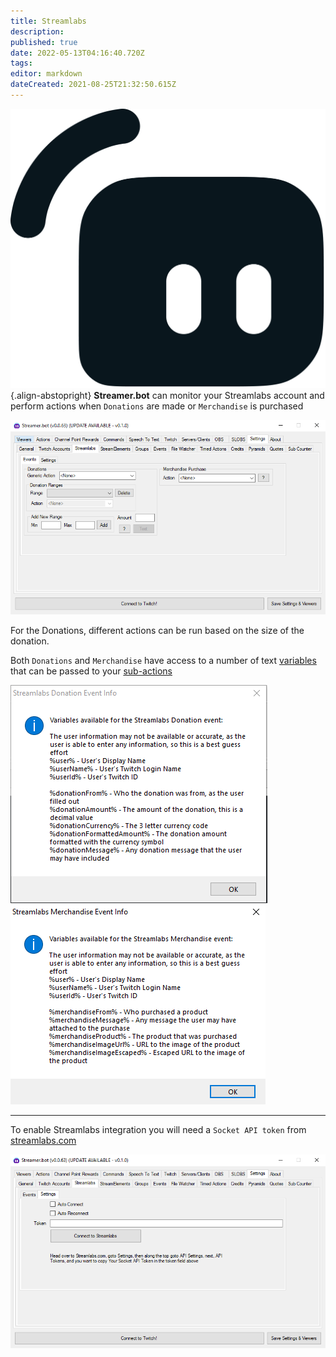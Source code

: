 ```yaml
---
title: Streamlabs
description: 
published: true
date: 2022-05-13T04:16:40.720Z
tags: 
editor: markdown
dateCreated: 2021-08-25T21:32:50.615Z
---
```


![streamlabs-logo.png](/logos/streamlabs-logo.png){.align-abstopright}
**Streamer.bot** can monitor your Streamlabs account and perform actions when `Donations` are made or `Merchandise` is purchased

![Streamlabs1](/130132998-c43b43a0-7a91-44f9-87ff-227b12b3c525.png)

For the Donations, different actions can be run based on the size of the donation. 

Both `Donations` and `Merchandise` have access to a number of text [variables](/Variables) that can be passed to your [sub-actions](/Sub-Actions)

![SL Donations](/130133717-8c965769-1c22-435b-a3ca-4151177526c1.png)
![SL Merch](/130133779-f67e5714-6594-4fd8-a11f-c27d2ef42219.png)

---

To enable Streamlabs integration you will need a `Socket API token` from [streamlabs.com](https://streamlabs.com/)

![Streamlabs2](/130133061-8a2cbf68-1613-4c74-acb3-ea62e6e08cd8.png)